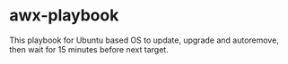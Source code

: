 # awx-playbook

This playbook for Ubuntu based OS to update, upgrade and autoremove, then wait for 15 minutes before next target.
